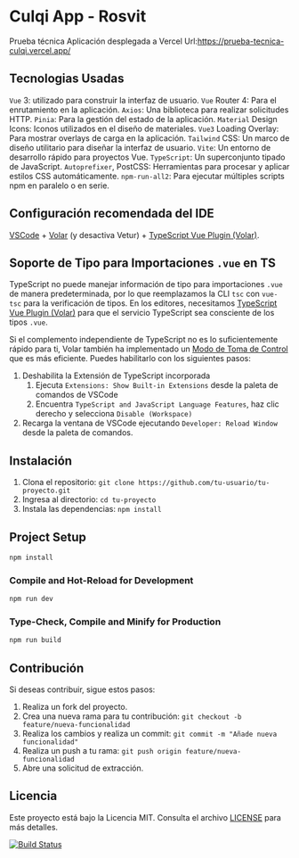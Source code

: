# Culqi App - Rosvit

Prueba técnica
Aplicación desplegada a Vercel Url:https://prueba-tecnica-culqi.vercel.app/

## Tecnologias  Usadas

`Vue` 3: utilizado para construir la interfaz de usuario.
`Vue` Router 4: Para el enrutamiento en la aplicación.
`Axios`: Una biblioteca para realizar solicitudes HTTP.
`Pinia`: Para la gestión del estado de la aplicación.
`Material` Design Icons: Iconos utilizados en el diseño de materiales.
`Vue3` Loading Overlay: Para mostrar overlays de carga en la aplicación.
`Tailwind` CSS: Un marco de diseño utilitario para diseñar la interfaz de usuario.
`Vite`: Un entorno de desarrollo rápido para proyectos Vue.
`TypeScript`: Un superconjunto tipado de JavaScript.
`Autoprefixer`, PostCSS: Herramientas para procesar y aplicar estilos CSS automáticamente.
`npm-run-all2`: Para ejecutar múltiples scripts npm en paralelo o en serie.

## Configuración recomendada del IDE

[VSCode](https://code.visualstudio.com/) + [Volar](https://marketplace.visualstudio.com/items?itemName=Vue.volar) (y desactiva Vetur) + [TypeScript Vue Plugin (Volar)](https://marketplace.visualstudio.com/items?itemName=Vue.vscode-typescript-vue-plugin).

## Soporte de Tipo para Importaciones `.vue` en TS

TypeScript no puede manejar información de tipo para importaciones `.vue` de manera predeterminada, por lo que reemplazamos la CLI `tsc` con `vue-tsc` para la verificación de tipos. En los editores, necesitamos [TypeScript Vue Plugin (Volar)](https://marketplace.visualstudio.com/items?itemName=Vue.vscode-typescript-vue-plugin) para que el servicio TypeScript sea consciente de los tipos `.vue`.

Si el complemento independiente de TypeScript no es lo suficientemente rápido para ti, Volar también ha implementado un [Modo de Toma de Control](https://github.com/johnsoncodehk/volar/discussions/471#discussioncomment-1361669) que es más eficiente. Puedes habilitarlo con los siguientes pasos:

1. Deshabilita la Extensión de TypeScript incorporada
    1) Ejecuta `Extensions: Show Built-in Extensions` desde la paleta de comandos de VSCode
    2) Encuentra `TypeScript and JavaScript Language Features`, haz clic derecho y selecciona `Disable (Workspace)`
2. Recarga la ventana de VSCode ejecutando `Developer: Reload Window` desde la paleta de comandos.

## Instalación

1. Clona el repositorio: `git clone https://github.com/tu-usuario/tu-proyecto.git`
2. Ingresa al directorio: `cd tu-proyecto`
3. Instala las dependencias: `npm install`


## Project Setup

```sh
npm install
```

### Compile and Hot-Reload for Development

```sh
npm run dev
```

### Type-Check, Compile and Minify for Production

```sh
npm run build
```

## Contribución

Si deseas contribuir, sigue estos pasos:

1. Realiza un fork del proyecto.
2. Crea una nueva rama para tu contribución: `git checkout -b feature/nueva-funcionalidad`
3. Realiza los cambios y realiza un commit: `git commit -m "Añade nueva funcionalidad"`
4. Realiza un push a tu rama: `git push origin feature/nueva-funcionalidad`
5. Abre una solicitud de extracción.

## Licencia

Este proyecto está bajo la Licencia MIT. Consulta el archivo [LICENSE](LICENSE) para más detalles.

[![Build Status](https://travis-ci.org/tu-usuario/tu-proyecto.svg?branch=master)](https://travis-ci.org/tu-usuario/tu-proyecto)

